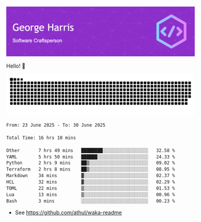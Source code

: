 ![img](./assets/github-header.png)

Hello! :wave:

<div align="center">
  <img  src="https://raw.githubusercontent.com/1999AZZAR/1999AZZAR/readme/resources/grid-snake.svg" alt="snake" />
</div>

<!--START_SECTION:waka-->

```txt
From: 23 June 2025 - To: 30 June 2025

Total Time: 16 hrs 10 mins

Other       7 hrs 49 mins   ████████░░░░░░░░░░░░░░░░░   32.58 %
YAML        5 hrs 50 mins   ██████░░░░░░░░░░░░░░░░░░░   24.33 %
Python      2 hrs 9 mins    ██▒░░░░░░░░░░░░░░░░░░░░░░   09.02 %
Terraform   2 hrs 8 mins    ██▒░░░░░░░░░░░░░░░░░░░░░░   08.95 %
Markdown    34 mins         ▓░░░░░░░░░░░░░░░░░░░░░░░░   02.37 %
HCL         32 mins         ▓░░░░░░░░░░░░░░░░░░░░░░░░   02.29 %
TOML        22 mins         ▒░░░░░░░░░░░░░░░░░░░░░░░░   01.53 %
Lua         13 mins         ▒░░░░░░░░░░░░░░░░░░░░░░░░   00.96 %
Bash        3 mins          ░░░░░░░░░░░░░░░░░░░░░░░░░   00.23 %
```

<!--END_SECTION:waka-->

- See <https://github.com/athul/waka-readme>
